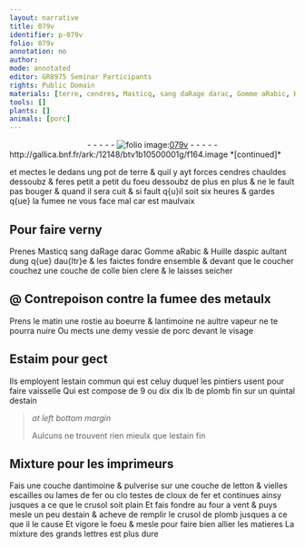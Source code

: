```yaml
---
layout: narrative
title: 079v
identifier: p-079v
folio: 079v
annotation: no
author:
mode: annotated
editor: GR8975 Seminar Participants
rights: Public Domain
materials: [terre, cendres, Masticq, sang daRage darac, Gomme aRabic, Huille daspic, colle, metaulx, rostie, boeurre, antimoine, vessie de porc, Estaim, estain commun, plomb, estain, letton, escailles, fer]
tools: []
plants: []
animals: [porc]
---
```


<div class="folio" align="center">- - - - - <a href="http://gallica.bnf.fr/ark:/12148/btv1b10500001g/f164.image" target="_blank"><img src="https://cu-mkp.github.io/2017-workshop-edition/assets/photo-icon.png" alt="folio image: " style="display:inline-block; margin-bottom:-3px;"/>079v</a> - - - - - </div> http://gallica.bnf.fr/ark:/12148/btv1b10500001g/f164.image  
*[continued]*
  
et mectes le dedans ung pot de <span class="m">terre</span> & quil y ayt forces <span class="m">cendres</span> chauldes dessoubz & feres petit a petit du foeu dessoubz de plus en plus & ne le fault pas bouger & quand il sera cuit & si fault q{u}il soit six heures & gardes q{ue} la fumee ne vous face mal car est maulvaix
   

## Pour faire verny

 
Prenes <span class="m">Masticq</span> <span class="m">sang daRage darac</span> <span class="m">Gomme aRabic</span> & <span class="m">Huille daspic</span> aultant dung q{ue} dau{ltr}e & les faictes fondre ensemble & devant que le coucher couchez une couche de <span class="m">colle</span> bien clere & le laisses seicher
   

## @ Contrepoison contre la fumee des <span class="m">metaulx</span>

 
Prens le matin une <span class="m">rostie</span> au <span class="m">boeurre</span> & l<span class="m">antimoine</span> ne aultre vapeur ne te pourra nuire Ou mects une demy <span class="m">vessie de <span class="al">porc</span></span> devant le visage
   

## <span class="m">Estaim</span> pour gect

 
Ils employent l<span class="m">estain commun</span> qui est celuy duquel les <span class="pro">pintiers</span> usent pour faire vaisselle Qui est compose de 9 ou dix dix lb de <span class="m">plomb</span> fin sur un quintal d<span class="m">estain</span>
 
> *at left bottom margin*
> 
> Aulcuns ne trouvent rien mieulx que l<span class="m">estain</span> fin
   

## Mixture pour les <span class="pro">imprimeurs</span>

 
Fais une couche d<span class="m">antimoine</span> & pulverise sur une couche de <span class="m">letton</span> & vielles <span class="m">escailles</span> ou lames de <span class="m">fer</span> ou clo testes de cloux de <span class="m">fer</span> et continues ainsy jusques a ce que le crusol soit plain Et fais fondre au four a vent & puys mesle un peu d<span class="m">estain</span> & acheve de remplir le crusol de <span class="m">plomb</span> jusques a ce que il le cause Et vigore le foeu & mesle pour faire bien allier les matieres La mixture des grands lettres est plus dure
